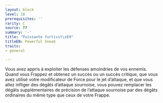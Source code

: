 ```yaml
---
layout: block
level: 18
prerequisites: ''
rarity: C
source: ??
summary: '-'
title: "Puissante furtivit\xE9"
titleEN: Powerful Sneak
traits:
- general

---
```


<p>Vous avez appris à exploiter les défenses amoindries de vos ennemis. Quand vous Frappez et obtenez un succès ou un succès critique, que vous avez utilisé votre modificateur de Force pour le jet d’attaque, et que vous allez infliger des dégâts d’attaque sournoise, vous pouvez remplacer les dégâts supplémentaires de précision de l’attaque sournoise par des dégâts ordinaires du même type que ceux de votre Frappe.</p>